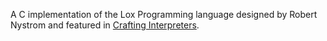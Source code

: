 A C implementation of the Lox Programming language designed by Robert Nystrom and featured in [Crafting Interpreters](https://craftinginterpreters.com/).
